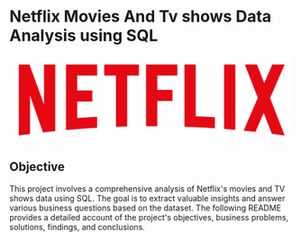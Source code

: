 # Netflix Movies And Tv shows Data Analysis using SQL

![Netflix Logo](https://github.com/Deba024/Netflix_SQL_Project/blob/main/logo.png)

##  Objective
This project involves a comprehensive analysis of Netflix's movies and TV shows data using SQL. The goal is to extract valuable insights and answer various business questions based on the dataset. The following README provides a detailed account of the project's objectives, business problems, solutions, findings, and conclusions.

